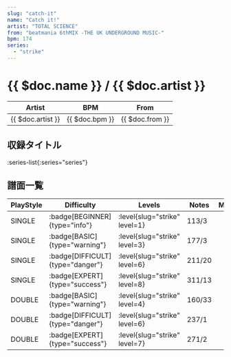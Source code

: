 ```yaml
---
slug: "catch-it"
name: "Catch it!"
artist: "TOTAL SCIENCE"
from: "beatmania 6thMIX -THE UK UNDERGROUND MUSIC-"
bpm: 174
series:
  - "strike"
---
```


# {{ $doc.name }} / {{ $doc.artist }}

|Artist|BPM|From|
|------|---|----|
|{{ $doc.artist }}|{{ $doc.bpm }}|{{ $doc.from }}|

## 収録タイトル

:series-list{:series="series"}

## 譜面一覧

|PlayStyle|Difficulty|Levels|Notes|Movie|
|---------|----------|------|-----|-----|
|SINGLE| :badge[BEGINNER]{type="info"}|<div class="field is-grouped is-grouped-multiline"> :level{slug="strike" level=1}</div>|113/3||
|SINGLE| :badge[BASIC]{type="warning"}|<div class="field is-grouped is-grouped-multiline"> :level{slug="strike" level=3}</div>|177/3||
|SINGLE| :badge[DIFFICULT]{type="danger"}|<div class="field is-grouped is-grouped-multiline"> :level{slug="strike" level=6}</div>|211/20||
|SINGLE| :badge[EXPERT]{type="success"}|<div class="field is-grouped is-grouped-multiline"> :level{slug="strike" level=8}</div>|311/13||
|DOUBLE| :badge[BASIC]{type="warning"}|<div class="field is-grouped is-grouped-multiline"> :level{slug="strike" level=4}</div>|160/33||
|DOUBLE| :badge[DIFFICULT]{type="danger"}|<div class="field is-grouped is-grouped-multiline"> :level{slug="strike" level=6}</div>|237/1||
|DOUBLE| :badge[EXPERT]{type="success"}|<div class="field is-grouped is-grouped-multiline"> :level{slug="strike" level=7}</div>|271/2||
